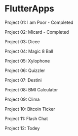 # FlutterApps

Project 01: I am Poor  -  Completed

Project 02: Micard - Completed

Project 03: Dicee

Project 04: Magic 8 Ball

Project 05: Xylophone

Project 06: Quizzler

Project 07: Destini

Project 08: BMI Calculator

Project 09: Clima

Project 10: Bitcoin Ticker

Project 11: Flash Chat

Project 12: Todey